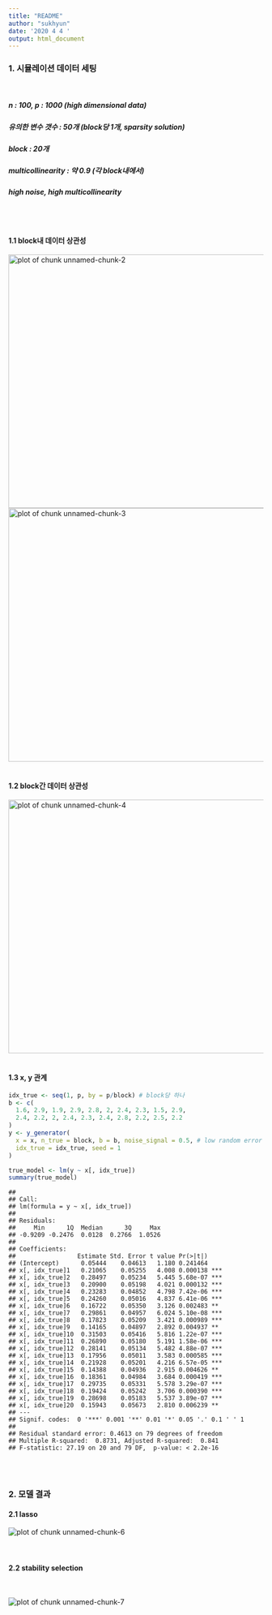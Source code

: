 ```yaml
---
title: "README"
author: "sukhyun"
date: '2020 4 4 '
output: html_document
---
```






### 1. 시뮬레이션 데이터 세팅
<br>  

##### n : 100, p : 1000 (high dimensional data)
##### 유의한 변수 갯수 : 50개 (block당 1개, sparsity solution)
##### block : 20개
##### multicollinearity : 약 0.9 (각 block내에서)
##### high noise, high multicollinearity
<br>  
<br>  

#### 1.1 block내 데이터 상관성
<img src="figure/unnamed-chunk-2-1.png" title="plot of chunk unnamed-chunk-2" alt="plot of chunk unnamed-chunk-2" width="600px" height="500px" />
<img src="figure/unnamed-chunk-3-1.png" title="plot of chunk unnamed-chunk-3" alt="plot of chunk unnamed-chunk-3" width="600px" height="500px" />
<br>  
<br>  

#### 1.2 block간 데이터 상관성
<img src="figure/unnamed-chunk-4-1.png" title="plot of chunk unnamed-chunk-4" alt="plot of chunk unnamed-chunk-4" width="600px" height="500px" />
<br>  
<br>  

#### 1.3 x, y 관계

```r
idx_true <- seq(1, p, by = p/block) # block당 하나
b <- c(
  1.6, 2.9, 1.9, 2.9, 2.8, 2, 2.4, 2.3, 1.5, 2.9,
  2.4, 2.2, 2, 2.4, 2.3, 2.4, 2.8, 2.2, 2.5, 2.2
)
y <- y_generator(
  x = x, n_true = block, b = b, noise_signal = 0.5, # low random error
  idx_true = idx_true, seed = 1
)

true_model <- lm(y ~ x[, idx_true])
summary(true_model)
```

```
## 
## Call:
## lm(formula = y ~ x[, idx_true])
## 
## Residuals:
##     Min      1Q  Median      3Q     Max 
## -0.9209 -0.2476  0.0128  0.2766  1.0526 
## 
## Coefficients:
##                 Estimate Std. Error t value Pr(>|t|)    
## (Intercept)      0.05444    0.04613   1.180 0.241464    
## x[, idx_true]1   0.21065    0.05255   4.008 0.000138 ***
## x[, idx_true]2   0.28497    0.05234   5.445 5.68e-07 ***
## x[, idx_true]3   0.20900    0.05198   4.021 0.000132 ***
## x[, idx_true]4   0.23283    0.04852   4.798 7.42e-06 ***
## x[, idx_true]5   0.24260    0.05016   4.837 6.41e-06 ***
## x[, idx_true]6   0.16722    0.05350   3.126 0.002483 ** 
## x[, idx_true]7   0.29861    0.04957   6.024 5.10e-08 ***
## x[, idx_true]8   0.17823    0.05209   3.421 0.000989 ***
## x[, idx_true]9   0.14165    0.04897   2.892 0.004937 ** 
## x[, idx_true]10  0.31503    0.05416   5.816 1.22e-07 ***
## x[, idx_true]11  0.26890    0.05180   5.191 1.58e-06 ***
## x[, idx_true]12  0.28141    0.05134   5.482 4.88e-07 ***
## x[, idx_true]13  0.17956    0.05011   3.583 0.000585 ***
## x[, idx_true]14  0.21928    0.05201   4.216 6.57e-05 ***
## x[, idx_true]15  0.14388    0.04936   2.915 0.004626 ** 
## x[, idx_true]16  0.18361    0.04984   3.684 0.000419 ***
## x[, idx_true]17  0.29735    0.05331   5.578 3.29e-07 ***
## x[, idx_true]18  0.19424    0.05242   3.706 0.000390 ***
## x[, idx_true]19  0.28698    0.05183   5.537 3.89e-07 ***
## x[, idx_true]20  0.15943    0.05673   2.810 0.006239 ** 
## ---
## Signif. codes:  0 '***' 0.001 '**' 0.01 '*' 0.05 '.' 0.1 ' ' 1
## 
## Residual standard error: 0.4613 on 79 degrees of freedom
## Multiple R-squared:  0.8731,	Adjusted R-squared:  0.841 
## F-statistic: 27.19 on 20 and 79 DF,  p-value: < 2.2e-16
```
<br>  
<br>  

### 2. 모델 결과
#### 2.1 lasso
![plot of chunk unnamed-chunk-6](figure/unnamed-chunk-6-1.png)
<br>  
<br>  

#### 2.2 stability selection
<br>  

![plot of chunk unnamed-chunk-7](figure/unnamed-chunk-7-1.png)
